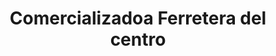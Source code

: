 ---
title: "Comercializadoa Ferretera del centro"
url: /aguascalientes/comercializadoa-ferretera-del-centro/
shop: hardware
---